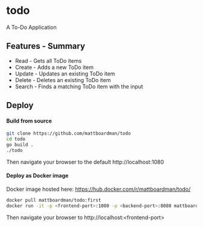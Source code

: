 # todo
A To-Do Application

## Features - Summary
* Read - Gets all ToDo items
* Create - Adds a new ToDo item
* Update - Updates an existing ToDo item
* Delete - Deletes an existing ToDo item
* Search - Finds a matching ToDo item with the input 
  
## Deploy
#### Build from source

````bash
git clone https://github.com/mattboardman/todo
cd todo
go build .
./todo
````
Then navigate your browser to the default http://localhost:1080

#### Deploy as Docker image

Docker image hosted here: https://hub.docker.com/r/mattboardman/todo/

````bash
docker pull mattboardman/todo:first
docker run -it -p <frontend-port>:1080 -p <backend-port>:8080 mattboardman/todo:first
````
Then navigate your browser to http://localhost:<frontend-port\>


